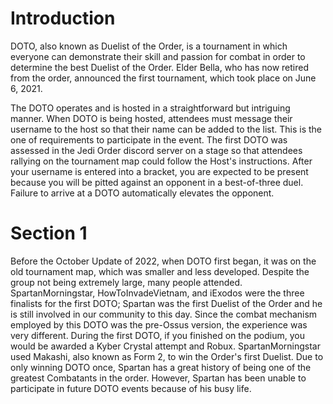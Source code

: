 # Introduction

DOTO, also known as Duelist of the Order, is a tournament in which everyone can demonstrate their skill and passion for combat in order to determine the best Duelist of the Order.
Elder Bella, who has now retired from the order, announced the first tournament, which took place on June 6, 2021.

The DOTO operates and is hosted in a straightforward but intriguing manner.
When DOTO is being hosted, attendees must message their username to the host so that their name can be added to the list.
This is the one of requirements to participate in the event.
The first DOTO was assessed in the Jedi Order discord server on a stage so that attendees rallying on the tournament map could follow the Host's instructions.
After your username is entered into a bracket, you are expected to be present because you will be pitted against an opponent in a best-of-three duel.
Failure to arrive at a DOTO automatically elevates the opponent.

# Section 1

Before the October Update of 2022, when DOTO first began, it was on the old tournament map, which was smaller and less developed.
Despite the group not being extremely large, many people attended.
SpartanMorningstar, HowToInvadeVietnam, and iExodos were the three finalists for the first DOTO; Spartan was the first Duelist of the Order and he is still involved in our community to this day.
Since the combat mechanism employed by this DOTO was the pre-Ossus version, the experience was very different.
During the first DOTO, if you finished on the podium, you would be awarded a Kyber Crystal attempt and Robux.
SpartanMorningstar used Makashi, also known as Form 2, to win the Order's first Duelist.
Due to only winning DOTO once, Spartan has a great history of being one of the greatest Combatants in the order.
However, Spartan has been unable to participate in future DOTO events because of his busy life.
